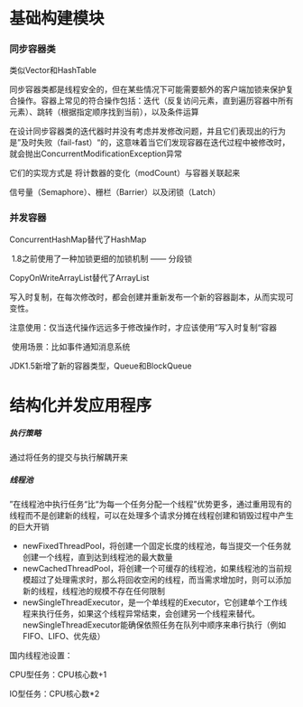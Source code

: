 # 基础构建模块

### 同步容器类

类似Vector和HashTable

同步容器类都是线程安全的，但在某些情况下可能需要额外的客户端加锁来保护复合操作。容器上常见的符合操作包括：迭代（反复访问元素，直到遍历容器中所有元素）、跳转（根据指定顺序找到当前），以及条件运算



在设计同步容器类的迭代器时并没有考虑并发修改问题，并且它们表现出的行为是”及时失败（fail-fast）“的，这意味着当它们发现容器在迭代过程中被修改时，就会抛出ConcurrentModificationException异常



它们的实现方式是 将计数器的变化（modCount）与容器关联起来





信号量（Semaphore）、栅栏（Barrier）以及闭锁（Latch）



### 并发容器

ConcurrentHashMap替代了HashMap

​	1.8之前使用了一种加锁更细的加锁机制 —— 分段锁

CopyOnWriteArrayList替代了ArrayList

​	写入时复制，在每次修改时，都会创建并重新发布一个新的容器副本，从而实现可变性。

​	注意使用：仅当迭代操作远远多于修改操作时，才应该使用”写入时复制“容器

​	使用场景：比如事件通知消息系统

JDK1.5新增了新的容器类型，Queue和BlockQueue





# 结构化并发应用程序



##### 执行策略

通过将任务的提交与执行解耦开来



##### 线程池

”在线程池中执行任务“比“为每一个任务分配一个线程”优势更多，通过重用现有的线程而不是创建新的线程，可以在处理多个请求分摊在线程创建和销毁过程中产生的巨大开销

* newFixedThreadPool，将创建一个固定长度的线程池，每当提交一个任务就创建一个线程，直到达到线程池的最大数量
* newCachedThreadPool，将创建一个可缓存的线程池，如果线程池的当前规模超过了处理需求时，那么将回收空闲的线程，而当需求增加时，则可以添加新的线程，线程池的规模不存在任何限制
* newSingleThreadExecutor，是一个单线程的Executor，它创建单个工作线程来执行任务，如果这个线程异常结束，会创建另一个线程来替代。newSingleThreadExecutor能确保依照任务在队列中顺序来串行执行（例如FIFO、LIFO、优先级）





国内线程池设置：

CPU型任务：CPU核心数+1

IO型任务：CPU核心数*2



